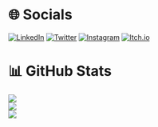 # 🌐 Socials
[![LinkedIn](https://img.shields.io/badge/LinkedIn-%230077B5.svg?logo=linkedin&logoColor=white)](https://www.linkedin.com/in/francesc-teruel-rodriguez/)
[![Twitter](https://img.shields.io/badge/Twitter-%231DA1F2.svg?logo=twitter&logoColor=white)](https://x.com/francesctr4)
[![Instagram](https://img.shields.io/badge/Instagram-%23E4405F.svg?logo=instagram&logoColor=white)](https://instagram.com/francesc113/)
[![Itch.io](https://img.shields.io/badge/Itch.io-%23FF4713.svg?logo=itch.io&logoColor=white)](https://francesctr4.itch.io/)

# 📊 GitHub Stats
![](https://github-readme-stats-ten-wine.vercel.app/api?username=francesctr4&count_private=true&theme=tokyonight&show_icons=true)<br/>
![](https://github-readme-streak-stats.herokuapp.com/?user=francesctr4&theme=dark&hide_border=false)<br/>
![](https://github-readme-stats.vercel.app/api/top-langs/?username=francesctr4&theme=dark&hide_border=false&include_all_commits=true&count_private=false&layout=compact)
